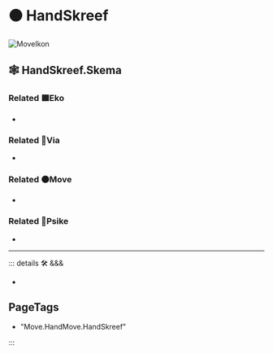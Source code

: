 # 🟠 <move>HandSkreef</move>

![MoveIkon](/Move/Move_Ikon.png)

## 🕸 HandSkreef.Skema

### Related 🟩<eko>Eko</eko>

-

### Related 🔻<via>Via</via>

-

### Related 🟠<move>Move</move>

-

### Related 💜<psike>Psike</psike>

-

---

<!-- =================================================== -->
<!-- =================================================== -->
<!-- =================================================== -->
<!-- =================================================== -->
<!-- =================================================== -->
::: details 🛠 <dev>&&&</dev>

-

<h2>PageTags</h2>

- "Move.HandMove.HandSkreef"

:::
